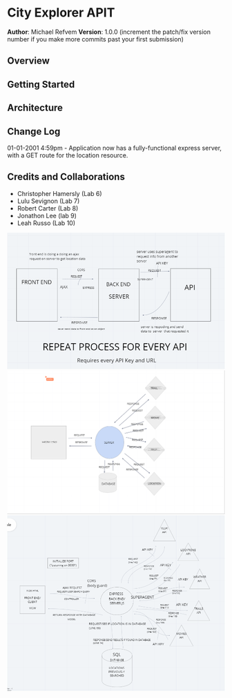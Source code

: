 # City Explorer APIT

**Author**: Michael Refvem
**Version**: 1.0.0 (increment the patch/fix version number if you make more commits past your first submission)

## Overview
<!-- Provide a high level overview of what this application is and why you are building it, beyond the fact that it's an assignment for this class. (i.e. What's your problem domain?) -->

## Getting Started
<!-- What are the steps that a user must take in order to build this app on their own machine and get it running? -->

## Architecture
<!-- Provide a detailed description of the application design. What technologies (languages, libraries, etc) you're using, and any other relevant design information. -->

## Change Log
<!-- <!-- Use this area to document the iterative changes made to your application as each feature is successfully implemented. Use time stamps. Here's an examples: -->

01-01-2001 4:59pm - Application now has a fully-functional express server, with a GET route for the location resource.

## Credits and Collaborations
- Christopher Hamersly (Lab 6)
- Lulu Sevignon (Lab 7)
- Robert Carter (Lab 8)
- Jonathon Lee (lab 9)
- Leah Russo (Lab 10)

![Whiteboard Lab 07](whiteboard-lab-07.png)
![Whiteboard Lab 09](whiteboard-lab-09.png)
![Whiteboard Lab 10](whiteboard-lab-10.png)